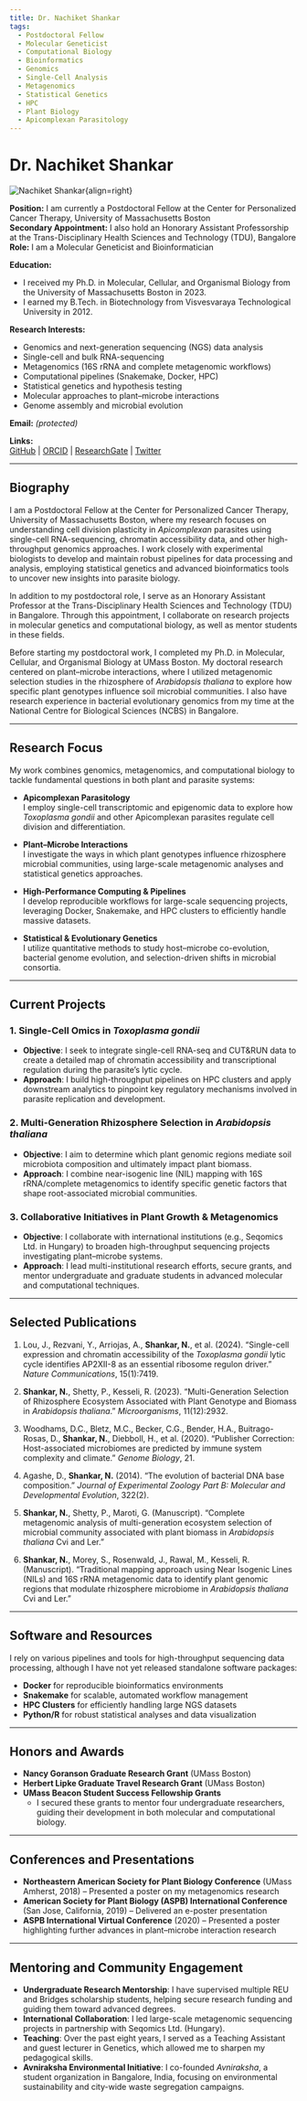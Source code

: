 ```yaml
---
title: Dr. Nachiket Shankar
tags:
  - Postdoctoral Fellow
  - Molecular Geneticist
  - Computational Biology
  - Bioinformatics
  - Genomics
  - Single-Cell Analysis
  - Metagenomics
  - Statistical Genetics
  - HPC
  - Plant Biology
  - Apicomplexan Parasitology
---
```


# Dr. Nachiket Shankar

![Nachiket Shankar](https://media.licdn.com/dms/image/v2/D4E03AQFYiiaNyzE8bQ/profile-displayphoto-shrink_400_400/profile-displayphoto-shrink_400_400/0/1694048652719?e=1746662400&v=beta&t=cIozfwG2AC2n7MoatjBowg_GUMTEr3m3Irijsq6y98c){align=right}

**Position:** I am currently a Postdoctoral Fellow at the Center for Personalized Cancer Therapy, University of Massachusetts Boston  
**Secondary Appointment:** I also hold an Honorary Assistant Professorship at the Trans-Disciplinary Health Sciences and Technology (TDU), Bangalore  
**Role:** I am a Molecular Geneticist and Bioinformatician

**Education:**

- I received my Ph.D. in Molecular, Cellular, and Organismal Biology from the University of Massachusetts Boston in 2023.  
- I earned my B.Tech. in Biotechnology from Visvesvaraya Technological University in 2012.

**Research Interests:**

- Genomics and next-generation sequencing (NGS) data analysis  
- Single-cell and bulk RNA-sequencing  
- Metagenomics (16S rRNA and complete metagenomic workflows)  
- Computational pipelines (Snakemake, Docker, HPC)  
- Statistical genetics and hypothesis testing  
- Molecular approaches to plant–microbe interactions  
- Genome assembly and microbial evolution  

**Email:** *(protected)*  

**Links:**  
[GitHub](https://github.com/nachishankar) | [ORCID](https://orcid.org/0009-0004-9785-3997) | [ResearchGate](https://www.researchgate.net/profile/Nachiket-Shankar) | [Twitter](https://x.com/nachishankar)

---

## Biography

I am a Postdoctoral Fellow at the Center for Personalized Cancer Therapy, University of Massachusetts Boston, where my research focuses on understanding cell division plasticity in *Apicomplexan* parasites using single-cell RNA-sequencing, chromatin accessibility data, and other high-throughput genomics approaches. I work closely with experimental biologists to develop and maintain robust pipelines for data processing and analysis, employing statistical genetics and advanced bioinformatics tools to uncover new insights into parasite biology.

In addition to my postdoctoral role, I serve as an Honorary Assistant Professor at the Trans-Disciplinary Health Sciences and Technology (TDU) in Bangalore. Through this appointment, I collaborate on research projects in molecular genetics and computational biology, as well as mentor students in these fields.

Before starting my postdoctoral work, I completed my Ph.D. in Molecular, Cellular, and Organismal Biology at UMass Boston. My doctoral research centered on plant–microbe interactions, where I utilized metagenomic selection studies in the rhizosphere of *Arabidopsis thaliana* to explore how specific plant genotypes influence soil microbial communities. I also have research experience in bacterial evolutionary genomics from my time at the National Centre for Biological Sciences (NCBS) in Bangalore.

---

## Research Focus

My work combines genomics, metagenomics, and computational biology to tackle fundamental questions in both plant and parasite systems:

- **Apicomplexan Parasitology**  
  I employ single-cell transcriptomic and epigenomic data to explore how *Toxoplasma gondii* and other Apicomplexan parasites regulate cell division and differentiation.

- **Plant–Microbe Interactions**  
  I investigate the ways in which plant genotypes influence rhizosphere microbial communities, using large-scale metagenomic analyses and statistical genetics approaches.

- **High-Performance Computing & Pipelines**  
  I develop reproducible workflows for large-scale sequencing projects, leveraging Docker, Snakemake, and HPC clusters to efficiently handle massive datasets.

- **Statistical & Evolutionary Genetics**  
  I utilize quantitative methods to study host–microbe co-evolution, bacterial genome evolution, and selection-driven shifts in microbial consortia.

---

## Current Projects

### 1. Single-Cell Omics in *Toxoplasma gondii*
- **Objective**: I seek to integrate single-cell RNA-seq and CUT&RUN data to create a detailed map of chromatin accessibility and transcriptional regulation during the parasite’s lytic cycle.  
- **Approach**: I build high-throughput pipelines on HPC clusters and apply downstream analytics to pinpoint key regulatory mechanisms involved in parasite replication and development.

### 2. Multi-Generation Rhizosphere Selection in *Arabidopsis thaliana*
- **Objective**: I aim to determine which plant genomic regions mediate soil microbiota composition and ultimately impact plant biomass.  
- **Approach**: I combine near-isogenic line (NIL) mapping with 16S rRNA/complete metagenomics to identify specific genetic factors that shape root-associated microbial communities.

### 3. Collaborative Initiatives in Plant Growth & Metagenomics
- **Objective**: I collaborate with international institutions (e.g., Seqomics Ltd. in Hungary) to broaden high-throughput sequencing projects investigating plant–microbe systems.  
- **Approach**: I lead multi-institutional research efforts, secure grants, and mentor undergraduate and graduate students in advanced molecular and computational techniques.

---

## Selected Publications

1. Lou, J., Rezvani, Y., Arriojas, A., **Shankar, N.**, et al. (2024). “Single-cell expression and chromatin accessibility of the *Toxoplasma gondii* lytic cycle identifies AP2XII-8 as an essential ribosome regulon driver.” *Nature Communications*, 15(1):7419.

2. **Shankar, N.**, Shetty, P., Kesseli, R. (2023). “Multi-Generation Selection of Rhizosphere Ecosystem Associated with Plant Genotype and Biomass in *Arabidopsis thaliana*.” *Microorganisms*, 11(12):2932.

3. Woodhams, D.C., Bletz, M.C., Becker, C.G., Bender, H.A., Buitrago-Rosas, D., **Shankar, N.**, Diebboll, H., et al. (2020). “Publisher Correction: Host-associated microbiomes are predicted by immune system complexity and climate.” *Genome Biology*, 21.

4. Agashe, D., **Shankar, N.** (2014). “The evolution of bacterial DNA base composition.” *Journal of Experimental Zoology Part B: Molecular and Developmental Evolution*, 322(2).

5. **Shankar, N.**, Shetty, P., Maroti, G. (Manuscript). “Complete metagenomic analysis of multi-generation ecosystem selection of microbial community associated with plant biomass in *Arabidopsis thaliana* Cvi and Ler.”

6. **Shankar, N.**, Morey, S., Rosenwald, J., Rawal, M., Kesseli, R. (Manuscript). “Traditional mapping approach using Near Isogenic Lines (NILs) and 16S rRNA metagenomic data to identify plant genomic regions that modulate rhizosphere microbiome in *Arabidopsis thaliana* Cvi and Ler.”

---

## Software and Resources

I rely on various pipelines and tools for high-throughput sequencing data processing, although I have not yet released standalone software packages:

- **Docker** for reproducible bioinformatics environments  
- **Snakemake** for scalable, automated workflow management  
- **HPC Clusters** for efficiently handling large NGS datasets  
- **Python/R** for robust statistical analyses and data visualization  

---

## Honors and Awards

- **Nancy Goranson Graduate Research Grant** (UMass Boston)  
- **Herbert Lipke Graduate Travel Research Grant** (UMass Boston)  
- **UMass Beacon Student Success Fellowship Grants**  
  - I secured these grants to mentor four undergraduate researchers, guiding their development in both molecular and computational biology.

---

## Conferences and Presentations

- **Northeastern American Society for Plant Biology Conference** (UMass Amherst, 2018) – Presented a poster on my metagenomics research  
- **American Society for Plant Biology (ASPB) International Conference** (San Jose, California, 2019) – Delivered an e-poster presentation  
- **ASPB International Virtual Conference** (2020) – Presented a poster highlighting further advances in plant–microbe interaction research  

---

## Mentoring and Community Engagement

- **Undergraduate Research Mentorship**: I have supervised multiple REU and Bridges scholarship students, helping secure research funding and guiding them toward advanced degrees.  
- **International Collaboration**: I led large-scale metagenomic sequencing projects in partnership with Seqomics Ltd. (Hungary).  
- **Teaching**: Over the past eight years, I served as a Teaching Assistant and guest lecturer in Genetics, which allowed me to sharpen my pedagogical skills.  
- **Avniraksha Environmental Initiative**: I co-founded *Avniraksha*, a student organization in Bangalore, India, focusing on environmental sustainability and city-wide waste segregation campaigns.